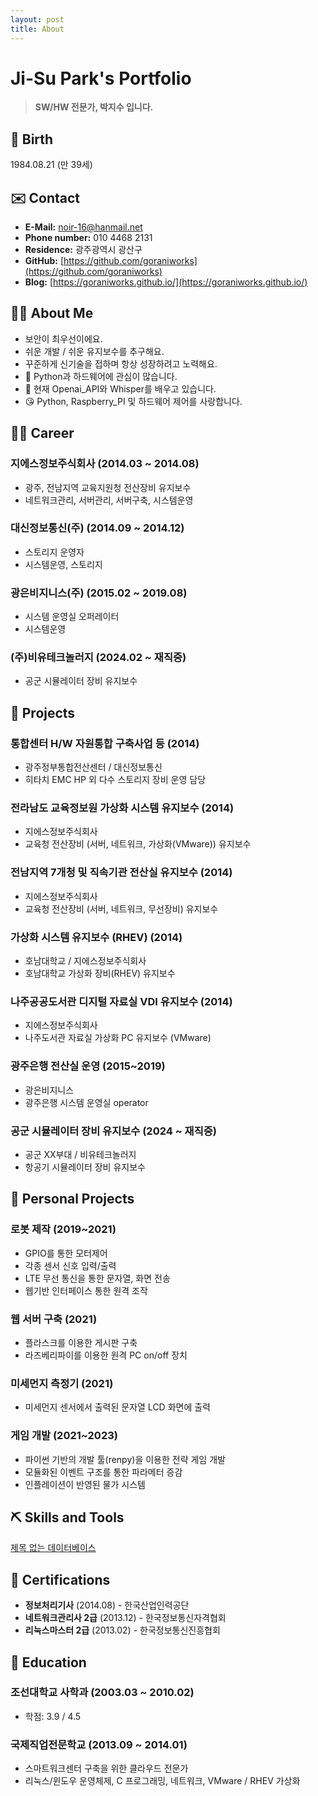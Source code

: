 ```yaml
---
layout: post
title: About
---
```


# Ji-Su Park's Portfolio

> **SW/HW 전문가, 박지수 입니다.**

## 🎂 Birth

1984.08.21 (만 39세)

## ✉️ Contact

- **E-Mail:** [noir-16@hanmail.net](mailto:noir-16@hanmail.net)
- **Phone number:** 010 4468 2131
- **Residence:** 광주광역시 광산구
- **GitHub:** [https://github.com/goraniworks](https://github.com/goraniworks)
- **Blog:** [https://goraniworks.github.io/](https://goraniworks.github.io/)

## 🙋‍♂️ About Me

- 보안이 최우선이에요.
- 쉬운 개발 / 쉬운 유지보수를 추구해요.
- 꾸준하게 신기술을 접하며 항상 성장하려고 노력해요.
- 🏨 Python과 하드웨어에 관심이 많습니다.
- 🌱 현재 Openai_API와 Whisper를 배우고 있습니다.
- 😘 Python, Raspberry_PI 및 하드웨어 제어를 사랑합니다.

## 🏃‍♂️ Career

### 지에스정보주식회사 (2014.03 ~ 2014.08)
- 광주, 전남지역 교육지원청 전산장비 유지보수
- 네트워크관리, 서버관리, 서버구축, 시스템운영

### 대신정보통신(주) (2014.09 ~ 2014.12)
- 스토리지 운영자
- 시스템운영, 스토리지

### 광은비지니스(주) (2015.02 ~ 2019.08)
- 시스템 운영실 오퍼레이터
- 시스템운영

### (주)비유테크놀러지 (2024.02 ~ 재직중)
- 공군 시뮬레이터 장비 유지보수

## 🎒 Projects

### 통합센터 H/W 자원통합 구축사업 등 (2014)
- 광주정부통합전산센터 / 대신정보통신
- 히타치 EMC HP 외 다수 스토리지 장비 운영 담당

### 전라남도 교육정보원 가상화 시스템 유지보수 (2014)
- 지에스정보주식회사
- 교육청 전산장비 (서버, 네트워크, 가상화(VMware)) 유지보수

### 전남지역 7개청 및 직속기관 전산실 유지보수 (2014)
- 지에스정보주식회사
- 교육청 전산장비 (서버, 네트워크, 무선장비) 유지보수

### 가상화 시스템 유지보수 (RHEV) (2014)
- 호남대학교 / 지에스정보주식회사
- 호남대학교 가상화 장비(RHEV) 유지보수

### 나주공공도서관 디지털 자료실 VDI 유지보수 (2014)
- 지에스정보주식회사
- 나주도서관 자료실 가상화 PC 유지보수 (VMware)

### 광주은행 전산실 운영 (2015~2019)
- 광은비지니스
- 광주은행 시스템 운영실 operator

### 공군 시뮬레이터 장비 유지보수 (2024 ~ 재직중)
- 공군 XX부대 / 비유테크놀러지
- 항공기 시뮬레이터 장비 유지보수

## 📜 Personal Projects

### 로봇 제작 (2019~2021)
- GPIO를 통한 모터제어
- 각종 센서 신호 입력/출력
- LTE 무선 통신을 통한 문자열, 화면 전송
- 웹기반 인터페이스 통한 원격 조작

### 웹 서버 구축 (2021)
- 플라스크를 이용한 게시판 구축
- 라즈베리파이를 이용한 원격 PC on/off 장치

### 미세먼지 측정기 (2021)
- 미세먼지 센서에서 출력된 문자열 LCD 화면에 출력

### 게임 개발 (2021~2023)
- 파이썬 기반의 개발 툴(renpy)을 이용한 전략 게임 개발
- 모듈화된 이벤트 구조를 통한 파라메터 증감
- 인플레이션이 반영된 물가 시스템

## ⛏️ Skills and Tools

[제목 없는 데이터베이스](https://www.notion.so/20721ffb254f4ee1aaf1388c06209c29?pvs=21)

## 🏅 Certifications

- **정보처리기사** (2014.08) - 한국산업인력공단
- **네트워크관리사 2급** (2013.12) - 한국정보통신자격협회
- **리눅스마스터 2급** (2013.02) - 한국정보통신진흥협회

## 📖 Education

### 조선대학교 사학과 (2003.03 ~ 2010.02)
- 학점: 3.9 / 4.5

### 국제직업전문학교 (2013.09 ~ 2014.01)
- 스마트워크센터 구축을 위한 클라우드 전문가
- 리눅스/윈도우 운영체제, C 프로그래밍, 네트워크, VMware / RHEV 가상화
